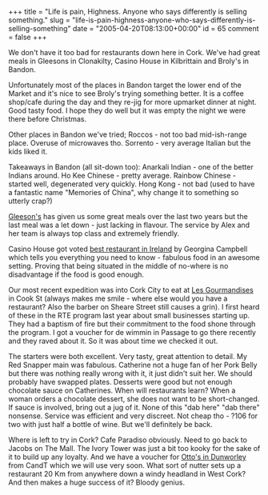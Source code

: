 +++
title = "Life is pain, Highness. Anyone who says differently is selling something."
slug = "life-is-pain-highness-anyone-who-says-differently-is-selling-something"
date = "2005-04-20T08:13:00+00:00"
id = 65
comment = false
+++

We don't have it too bad for restaurants down here in Cork. We've had great meals in Gleesons in Clonakilty, Casino House in Kilbrittain and Broly's in Bandon.

Unfortunately most of the places in Bandon target the lower end of the Market and it's nice to see Broly's trying something better. It is a coffee shop/cafe during the day and they re-jig for more upmarket dinner at night. Good tasty food. I hope they do well but it was empty the night we were there before Christmas.

Other places in Bandon we've tried; Roccos - not too bad mid-ish-range place. Overuse of microwaves tho. Sorrento - very average Italian but the kids liked it.

Takeaways in Bandon (all sit-down too): Anarkali Indian - one of the better Indians around. Ho Kee Chinese - pretty average. Rainbow Chinese - started well, degenerated very quickly. Hong Kong - not bad (used to have a fantastic name "Memories of China", why change it to something so utterly crap?)

[Gleeson's](http://www.gleesons.ie/) has given us some great meals over the last two years but the last meal was a let down - just lacking in flavour. The service by Alex and her team is always top class and extremely friendly.

Casino House got voted [best restaurant in Ireland](http://www.ireland-guide.com/awards/2.asp) by Georgina Campbell which tells you everything you need to know - fabulous food in an awesome setting. Proving that being situated in the middle of no-where is no disadvantage if the food is good enough.

Our most recent expedition was into Cork City to eat at [Les Gourmandises](http://www.lesgourmandises.ie/aboutus.htm) in Cook St (always makes me smile - where else would you have a restaurant? Also the barber on Sheare Street still causes a grin). I first heard of these in the RTE program last year about small businesses starting up. They had a baptism of fire but their commitment to the food shone through the program. I got a voucher for de wimmin in Passage to go there recently and they raved about it. So it was about time we checked it out.

The starters were both excellent. Very tasty, great attention to detail. My Red Snapper main was fabulous. Catherine not a huge fan of her Pork Belly but there was nothing really wrong with it, it just didn't suit her. We should probably have swapped plates. Desserts were good but not enough chocolate sauce on Catherines. When will restaurants learn? When a woman orders a chocolate dessert, she does not want to be short-changed. If sauce is involved, bring out a jug of it. None of this "dab here" "dab there" nonsense. Service was efficient and very discreet. Not cheap tho - ?106 for two with just half a bottle of wine. But we'll definitely be back.

Where is left to try in Cork? Cafe Paradiso obviously. Need to go back to Jacobs on The Mall. The Ivory Tower was just a bit too kooky for the sake of it to build up any loyalty. And we have a voucher for [Otto's in Dunworley](http://ottos-creative-catering.com/) from CandT which we will use very soon. What sort of nutter sets up a restaurant 20 Km from anywhere down a windy headland in West Cork? And then makes a huge success of it? Bloody genius.
